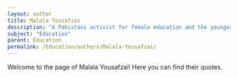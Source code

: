 ```yaml
---
layout: author
title: Malala Yousafzai
description: "A Pakistani activist for female education and the youngest Nobel Prize laureate, known for her advocacy of education rights for girls."
subject: "Education"
parent: Education
permalink: /Education/authors/Malala-Yousafzai/
---
```


Welcome to the page of Malala Yousafzai! Here you can find their quotes.
